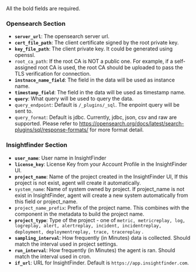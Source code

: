 All the bold fields are required.

### Opensearch Section

* **`server_url`**: The opensearch server url.
* **`cert_file_path`**: The client certificate signed by the root private key.
* **`key_file_path`**: The client private key. It could be generated using openssl.
* `root_ca_path`: If the root CA is NOT a public one. For example, if a self-assigned root CA is used, the root CA should be uploaded to pass the TLS verification for connection.
* **`instnace_name_field`**: The field in the data will be  used as instance name.
* **`timestamp_field`**: The field in the data will be used as timestamp name.
* **`query`**: What query will be used to query the  data.
* `query_endpoint`: Default is `/_plugins/_sql`. The enpoint query will be sent to. 
* `query_format`: Default is jdbc. Currently, jdbc, json, csv and raw are supported. Please refer to https://opensearch.org/docs/latest/search-plugins/sql/response-formats/ for more format detail.

### Insightfinder Section

* **`user_name`**: User name in InsightFinder
* **`license_key`**: License Key from your Account Profile in the InsightFinder UI.
* **`project_name`**: Name of the project created in the InsightFinder UI, If this project is not exist, agent will
  create it automatically.
* `system_name`: Name of system owned by project. If project_name is not exist in InsightFinder, agent will create a new
  system automatically from this field or project_name.
* `project_name_prefix`: Prefix of the project name. This combines with the component in the metadata to build the
  project name.
* **`project_type`**: Type of the project - one
  of `metric, metricreplay, log, logreplay, alert, alertreplay, incident, incidentreplay, deployment, deploymentreplay, trace, tracereplay`
  .
* **`sampling_interval`**: How frequently (in Minutes) data is collected. Should match the interval used in project
  settings.
* **`run_interval`**: How frequently (in Minutes) the agent is ran. Should match the interval used in cron.
* **`if_url`**: URL for InsightFinder. Default is `https://app.insightfinder.com`.